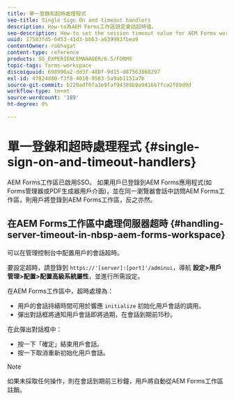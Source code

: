 ```yaml
---
title: 單一登錄和超時處理程式
seo-title: Single Sign On and timeout handlers
description: How-to為AEM Forms工作區設定會話超時值。
seo-description: How-to set the session timeout value for AEM Forms workspace.
uuid: 17583fd5-6453-41d3-bb63-a639983fbea9
contentOwner: robhagat
content-type: reference
products: SG_EXPERIENCEMANAGER/6.5/FORMS
topic-tags: forms-workspace
discoiquuid: 698990a2-dd3f-480f-9d15-d87563860297
exl-id: 4f824d80-f3f8-4010-9583-5a9ab1151a7b
source-git-commit: b220adf6fa3e9faf94389b9a9416b7fca2f89d9d
workflow-type: tm+mt
source-wordcount: '189'
ht-degree: 0%

---
```


# 單一登錄和超時處理程式 {#single-sign-on-and-timeout-handlers}

AEM Forms工作區已啟用SSO。 如果用戶已登錄到AEM Forms應用程式(如Forms管理器或PDF生成器用戶介面)，並在同一瀏覽器會話中訪問AEM Forms工作區，則用戶將登錄到AEM Forms工作區，反之亦然。

## 在AEM Forms工作區中處理伺服器超時 {#handling-server-timeout-in-nbsp-aem-forms-workspace}

可以在管理控制台中配置用戶的會話超時。

要設定超時，請登錄到 `https://'[server]:[port]'/adminui`，導航 **設定>用戶管理>配置>配置高級系統屬性**，並進行所需設定。

在AEM Forms工作區中，超時處理為：

* 用戶的會話持續時間可用於響應 `initialize` 初始化用戶會話的調用。
* 彈出對話框將通知用戶會話即將過期，在會話到期前15秒。

在此彈出對話框中：

* 按一下「確定」結束用戶會話。
* 按一下取消重新初始化用戶會話。

>[!NOTE]
>
>如果未採取任何操作，則在會話到期前三秒鐘，用戶將自動從AEM Forms工作區註銷。
